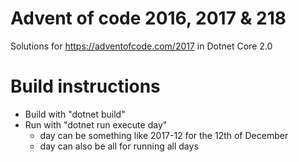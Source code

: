 # Advent of code 2016, 2017 & 218
Solutions for https://adventofcode.com/2017 in Dotnet Core 2.0

# Build instructions
- Build with "dotnet build"
- Run with "dotnet run execute day"
  * day can be something like 2017-12 for the 12th of December
  * day can also be all for running all days

